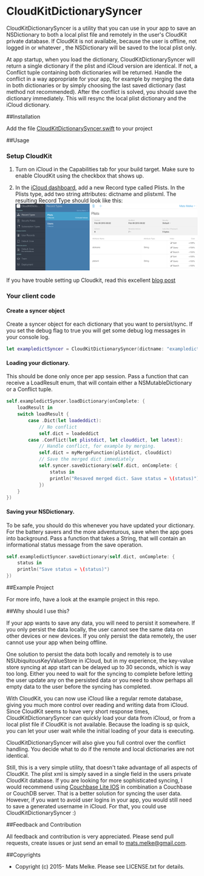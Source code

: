 # CloudKitDictionarySyncer

CloudKitDictionarySyncer is a utility that you can use in your app to save an NSDictionary to both a local plist file and 
remotely in the user's CloudKit private database. If CloudKit is not available, because the user is offline, not logged in or whatever 
 , the NSDictionary will be saved to the local plist only.
 
At app startup, when you load the dictionary, CloudKitDictionarySyncer will return a single dictionary if the plist and iCloud version are 
  identical. If not, a Conflict tuple containing both dictionaries will be returned. Handle the conflict in a way appropriate for your app, 
  for example by merging the data in both dictionaries or by simply choosing the last saved dictionary (last method not recommended). After
  the conflict is solved, you should save the dictionary immediately. This will resync the local plist dictionary and the iCloud dictionary.
  
##Installation

Add the file [CloudKitDictionarySyncer.swift](CloudKitDictionarySyncer/CloudKitDictionarySyncer.swift) to your project


##Usage

### Setup CloudKit

 1. Turn on iCloud in the Capabilities tab for your build target. Make sure to enable CloudKit using the checkbox that shows up.
 
 2. In the [iCloud dashboard](https://icloud.developer.apple.com/dashboard/), add a new Record type called Plists. In the Plists type, add two string attributes: dictname and plistxml. The 
 resulting Record Type should look like this: ![Dashboard example](/images/icloudrecordtype.png?raw=true "Dashboard example")
 
 If you have trouble setting up Cloudkit, read this excellent [blog post](http://shrikar.com/blog/2014/10/12/ios8-cloudkit-tutorial-part-1/)

### Your client code

#### Create a syncer object 

Create a syncer object for each dictionary that you want to persist/sync. If you set the debug flag to true you will get some
 debug log messages in your console log.

```swift
let exampledictSyncer = CloudKitDictionarySyncer(dictname: "exampledict", debug: true)
```

#### Loading your dictionary.
This should be done only once per app session. Pass a function that can receive a LoadResult enum, that will contain either a NSMutableDictionary or a Conflict tuple.
  
```swift
self.exampledictSyncer.loadDictionary(onComplete: {
    loadResult in
    switch loadResult {
        case .Dict(let loadeddict):
            // No conflict
            self.dict = loadeddict
        case .Conflict(let plistdict, let clouddict, let latest):
            // Handle conflict, for example by merging.
            self.dict = myMergeFunction(plistdict, clouddict)
            // Save the merged dict immediately        
            self.syncer.saveDictionary(self.dict, onComplete: {
                status in
                println("Resaved merged dict. Save status = \(status)")
            })
    }
})
```  

#### Saving your NSDictionary. 
To be safe, you should do this whenever you have updated your dictionary. For the battery savers and the more adventurous, save when the
app goes into background. Pass a function that takes a String, that will contain an informational status message from the save operation.
  
```swift
self.exampledictSyncer.saveDictionary(self.dict, onComplete: {
    status in
    println("Save status = \(status)")
})
```  
  
##Example Project

For more info, have a look at the example project in this repo.

##Why should I use this?

If your app wants to save any data, you will need to persist it somewhere. If you only persist the data locally, the user cannot see
the same data on other devices or new devices. If you only persist the data remotely, the user cannot use your app when being offline.

One solution to persist the data both locally and remotely is to use NSUbiquitousKeyValueStore in iCloud, but in my
 experience, the key-value store syncing at app start can be delayed up to 30 seconds, which is way too long. Either you need to wait for the 
 syncing to complete before letting the user update any on the persisted data or you need to show perhaps all empty data to the user before 
 the syncing has completed.
 
With CloudKit, you can now use iCloud like a regular remote database, giving you much more control over reading and writing data from iCloud. 
  Since CloudKit seems to have very short response times, CloudKitDictionarySyncer can quickly load your data from iCloud, or from a local plist
  file if CloudKit is not available. Because the loading is sp quick, you
  can let your user wait while the initial loading of your data is executing. 
  
CloudKitDictionarySyncer will also give you full control over the conflict handling. You decide what to do if the remote and local dictionaries
are not identical.
 
Still, this is a very simple utility, that doesn't take advantage of all aspects of CloudKit. The plist xml is simply saved in a single field
 in the users private CloudKit database. If you are looking for more sophisticated syncing, I would recommend using 
 [Couchbase Lite IOS](https://github.com/couchbase/couchbase-lite-ios) in combination a Couchbase or CouchDB server. That is a better solution for
 syncing the user data. However, if you want to avoid user logins in your app, you would still need to save a generated username in iCloud. For that,
   you could use CloudKitDictionarySyncer :)



##Feedback and Contribution

All feedback and contribution is very appreciated. Please send pull requests, create issues
or just send an email to [mats.melke@gmail.com](mailto:mats.melke@gmail.com).

##Copyrights

* Copyright (c) 2015- Mats Melke. Please see LICENSE.txt for details.
